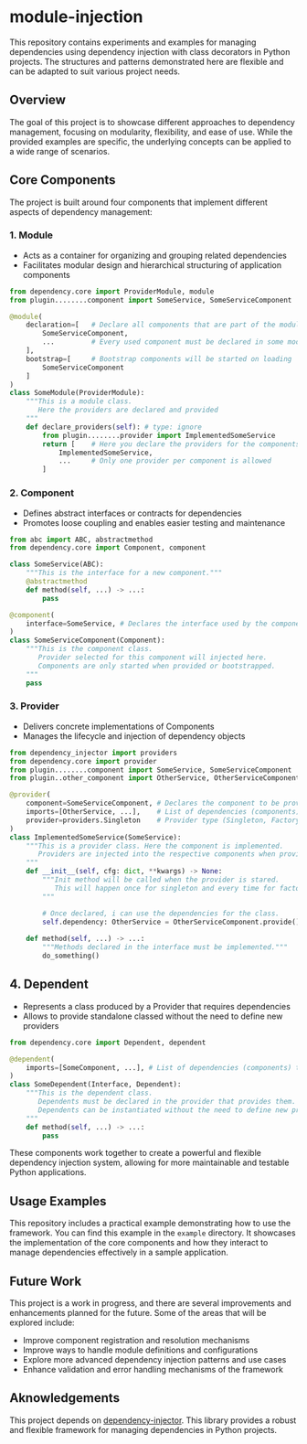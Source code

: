 # module-injection

This repository contains experiments and examples for managing dependencies using dependency injection with class decorators in Python projects. The structures and patterns demonstrated here are flexible and can be adapted to suit various project needs.

## Overview

The goal of this project is to showcase different approaches to dependency management, focusing on modularity, flexibility, and ease of use. While the provided examples are specific, the underlying concepts can be applied to a wide range of scenarios.

## Core Components

The project is built around four components that implement different aspects of dependency management:

### 1. Module
- Acts as a container for organizing and grouping related dependencies
- Facilitates modular design and hierarchical structuring of application components

```python
from dependency.core import ProviderModule, module
from plugin........component import SomeService, SomeServiceComponent

@module(
    declaration=[   # Declare all components that are part of the module
        SomeServiceComponent,
        ...         # Every used component must be declared in some module
    ],
    bootstrap=[     # Bootstrap components will be started on loading
        SomeServiceComponent
    ]
)
class SomeModule(ProviderModule):
    """This is a module class.
       Here the providers are declared and provided
    """
    def declare_providers(self): # type: ignore
        from plugin........provider import ImplementedSomeService
        return [    # Here you declare the providers for the components
            ImplementedSomeService,
            ...     # Only one provider per component is allowed
        ]
```

### 2. Component
- Defines abstract interfaces or contracts for dependencies
- Promotes loose coupling and enables easier testing and maintenance

```python
from abc import ABC, abstractmethod
from dependency.core import Component, component

class SomeService(ABC):
    """This is the interface for a new component."""
    @abstractmethod
    def method(self, ...) -> ...:
        pass

@component(
    interface=SomeService, # Declares the interface used by the component
)
class SomeServiceComponent(Component):
    """This is the component class.
       Provider selected for this component will injected here.
       Components are only started when provided or bootstrapped.
    """
    pass
```

### 3. Provider
- Delivers concrete implementations of Components
- Manages the lifecycle and injection of dependency objects

```python
from dependency_injector import providers
from dependency.core import provider
from plugin........component import SomeService, SomeServiceComponent
from plugin..other_component import OtherService, OtherServiceComponent

@provider(
    component=SomeServiceComponent, # Declares the component to be provided
    imports=[OtherService, ...],    # List of dependencies (components) that are needed
    provider=providers.Singleton    # Provider type (Singleton, Factory)
)
class ImplementedSomeService(SomeService):
    """This is a provider class. Here the component is implemented.
       Providers are injected into the respective components when provided.
    """
    def __init__(self, cfg: dict, **kwargs) -> None:
        """Init method will be called when the provider is stared.
           This will happen once for singleton and every time for factories.
        """

        # Once declared, i can use the dependencies for the class.
        self.dependency: OtherService = OtherServiceComponent.provide()
    
    def method(self, ...) -> ...:
        """Methods declared in the interface must be implemented."""
        do_something()
```

## 4. Dependent
- Represents a class produced by a Provider that requires dependencies
- Allows to provide standalone classed without the need to define new providers

```python
from dependency.core import Dependent, dependent

@dependent(
    imports=[SomeComponent, ...], # List of dependencies (components) that are needed
)
class SomeDependent(Interface, Dependent):
    """This is the dependent class.
       Dependents must be declared in the provider that provides them.
       Dependents can be instantiated without the need to define new providers.
    """
    def method(self, ...) -> ...:
        pass
```

These components work together to create a powerful and flexible dependency injection system, allowing for more maintainable and testable Python applications.

## Usage Examples

This repository includes a practical example demonstrating how to use the framework. You can find this example in the `example` directory. It showcases the implementation of the core components and how they interact to manage dependencies effectively in a sample application.

## Future Work

This project is a work in progress, and there are several improvements and enhancements planned for the future. Some of the areas that will be explored include:
- Improve component registration and resolution mechanisms
- Improve ways to handle module definitions and configurations
- Explore more advanced dependency injection patterns and use cases
- Enhance validation and error handling mechanisms of the framework

## Aknowledgements

This project depends on [dependency-injector](https://python-dependency-injector.ets-labs.org/introduction/di_in_python.html). This library provides a robust and flexible framework for managing dependencies in Python projects.